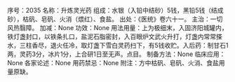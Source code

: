序号：2035
名称：升炼灵光药
组成：水银（入铅中结砂）5钱，黑铅5钱（结成砂），枯矾、皂矾、火消（煨红）、食盐。
出处：《医统》卷六十一。
主治：一切风热翳障。
加减：None
功效：None
用法用量：上为极细末，入固济阳城罐内，铁灯盏封口，以铁条扎口，盐泥石脂密封，入百眼炉文武火升打，灯盏内常常搽水，三柱香尽，退火任冷，取灯盏下雪白灵药扫下，有5钱收贮。入后药：制甘石1两，灵药3分，冰片1分，上合研1日至无声。点目。
制备方法：None
临床应用：None
各家论述：None
用药禁忌：None
附注：方中枯矾、皂矾、火消、食盐用量原缺。
